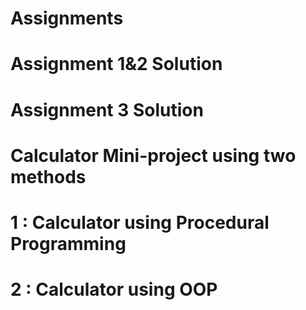 # Assignments
# Assignment 1&2 Solution 
# Assignment 3 Solution 
# Calculator Mini-project using two methods 
# 1 : Calculator using Procedural Programming
# 2 : Calculator using OOP
